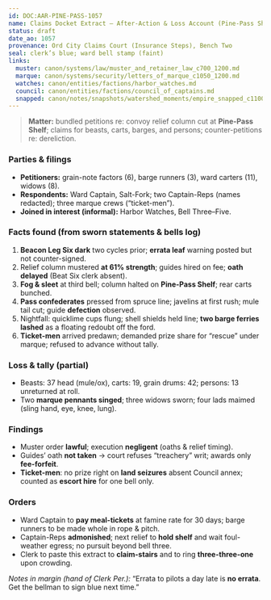 ```yaml
---
id: DOC:AAR-PINE-PASS-1057
name: Claims Docket Extract — After-Action & Loss Account (Pine-Pass Shelf, 1057 AO)
status: draft
date_ao: 1057
provenance: Ord City Claims Court (Insurance Steps), Bench Two
seal: clerk’s blue; ward bell stamp (faint)
links:
  muster: canon/systems/law/muster_and_retainer_law_c700_1200.md
  marque: canon/systems/security/letters_of_marque_c1050_1200.md
  watches: canon/entities/factions/harbor_watches.md
  council: canon/entities/factions/council_of_captains.md
  snapped: canon/notes/snapshots/watershed_moments/empire_snapped_c1100.md
---
```


> **Matter:** bundled petitions re: convoy relief column cut at **Pine-Pass Shelf**; claims for beasts, carts, barges, and persons; counter-petitions re: dereliction.

### Parties & filings
- **Petitioners:** grain-note factors (6), barge runners (3), ward carters (11), widows (8).
- **Respondents:** Ward Captain, Salt-Fork; two Captain-Reps (names redacted); three marque crews (“ticket-men”).
- **Joined in interest (informal):** Harbor Watches, Bell Three–Five.

### Facts found (from sworn statements & bells log)
1) **Beacon Leg Six dark** two cycles prior; **errata leaf** warning posted but not counter-signed.  
2) Relief column mustered **at 61% strength**; guides hired on fee; **oath delayed** (Beat Six clerk absent).  
3) **Fog & sleet** at third bell; column halted on **Pine-Pass Shelf**; rear carts bunched.  
4) **Pass confederates** pressed from spruce line; javelins at first rush; mule tail cut; guide **defection** observed.  
5) Nightfall: quicklime cups flung; shell shields held line; **two barge ferries lashed** as a floating redoubt off the ford.  
6) **Ticket-men** arrived predawn; demanded prize share for “rescue” under marque; refused to advance without tally.

### Loss & tally (partial)
- Beasts: 37 head (mule/ox), carts: 19, grain drums: 42; persons: 13 unreturned at roll.  
- Two **marque pennants singed**; three widows sworn; four lads maimed (sling hand, eye, knee, lung).

### Findings
- Muster order **lawful**; execution **negligent** (oaths & relief timing).  
- Guides’ oath **not taken** → court refuses “treachery” writ; awards only **fee-forfeit**.  
- **Ticket-men**: no prize right on **land seizures** absent Council annex; counted as **escort hire** for one bell only.

### Orders
- Ward Captain to **pay meal-tickets** at famine rate for 30 days; barge runners to be made whole in rope & pitch.  
- Captain-Reps **admonished**; next relief to **hold shelf** and wait foul-weather egress; no pursuit beyond bell three.  
- Clerk to paste this extract to **claim-stairs** and to ring **three-three-one** upon crowding.

_Notes in margin (hand of Clerk Per.):_ “Errata to pilots a day late is **no errata**. Get the bellman to sign blue next time.”
